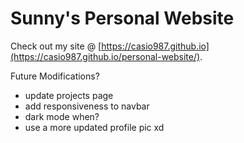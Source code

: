 # Sunny's Personal Website

Check out my site @ [https://casio987.github.io](https://casio987.github.io/personal-website/).

Future Modifications?
- update projects page
- add responsiveness to navbar
- dark mode when?
- use a more updated profile pic xd
